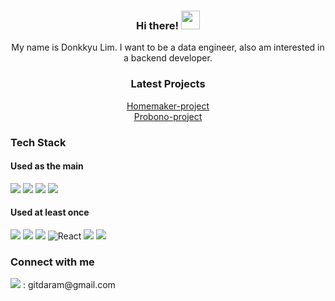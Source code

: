 
### <div align="center">Hi there! <img src="https://raw.githubusercontent.com/MartinHeinz/MartinHeinz/master/wave.gif" width="30px"></div>
<div align="center">My name is Donkkyu Lim. I want to be a data engineer, also am interested in a backend developer.</div>

### <div align="center"> Latest Projects </div>
[<div align="center">Homemaker-project</div>](https://github.com/4plus6is10)
[<div align="center"> Probono-project</div>](https://github.com/ProbonoProject/Probono-project.git)


### Tech Stack
#### Used as the main
<p>
<img src="https://img.shields.io/badge/Java-1E8CBE?style=flat-square&logo=java&logoColor=white"/>
<img src="https://img.shields.io/badge/Python-3766AB?style=flat-square&logo=Python&logoColor=white"/> 
<img src="https://img.shields.io/badge/Spring-brightgreen?style=flat-square&logo=spring&logoColor=white"/>
<img src="https://img.shields.io/badge/Spring_Boot-6DB33F?style=flat-square&logo=springboot&logoColor=white"/>
</p>

#### Used at least once
<p>
<img src="https://img.shields.io/badge/HTML5-E34F26?&style=flat-square&logo=html5&logoColor=white"/>
<img src="https://img.shields.io/badge/CSS3-1572B6?style=flat-square&logo=css3&logoColor=white" />
<img src="https://img.shields.io/badge/JavaScript-323330?style=flat-square&logo=javascript&logoColor=F7DF1E" />
<img alt="React" src="https://img.shields.io/badge/-React-45b8d8?style=flat-square&logo=react&logoColor=white" />
<img src="https://img.shields.io/badge/Flask-000000?style=flat-square&logo=flask&logoColor=white"/>
<img src="https://img.shields.io/badge/Hadoop-66CCFF?style=flat-square&logo=apachehadoop&logoColor=white"/>
</p>

### Connect with me
<img src="https://img.shields.io/badge/Gmail-EA4335?style=flat-square&logo=gmail&logoColor=white"/>   
: gitdaram@gmail.com


